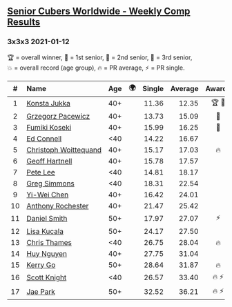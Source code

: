 <style>table {white-space: nowrap;}</style>
<link rel="stylesheet" type="text/css" href="/scw-comp/css/flags.css" />

## [Senior Cubers Worldwide - Weekly Comp Results](/scw-comp/results/)
### 3x3x3 2021-01-12

<span style="white-space: nowrap;">🏆 = overall winner</span>, <span style="white-space: nowrap;">🥇 = 1st senior</span>, <span style="white-space: nowrap;">🥈 = 2nd senior</span>, <span style="white-space: nowrap;">🥉 = 3rd senior</span>, <span style="white-space: nowrap;">💥 = overall record (age group)</span>, <span style="white-space: nowrap;">🔥 = PR average</span>, <span style="white-space: nowrap;">⚡ = PR single</span>.

| # | Name | Age | 🌍 | Single | Average | Awards | Solve 1 | Solve 2 | Solve 3 | Solve 4 | Solve 5 | Video |
| :--: | :-- | :--: | :--: | --: | --: | :--: | --: | --: | --: | --: | --: | :-- |
| 1 | [Konsta Jukka](../../persons/konsta_jukka/333.md) | 40+ | <i class="flag flag-FI" /> | 11.36 | 12.35 | 🏆 🥇 | 13.15 | 12.17 | 13.09 | 11.36 | 11.79 | [Desktop](https://www.facebook.com/events/154842819532367/permalink/157785015904814) / [Mobile](https://m.facebook.com/events/154842819532367?view=permalink&id=157785015904814) |
| 2 | [Grzegorz Pacewicz](../../persons/grzegorz_pacewicz/333.md) | 40+ | <i class="flag flag-PL" /> | 13.73 | 15.09 | 🥈 | 18.80 | 15.43 | 15.86 | 13.97 | 13.73 | [Desktop](https://www.facebook.com/100001091500137/videos/3790013387711674) / [Mobile](https://m.facebook.com/100001091500137/videos/3790013387711674) |
| 3 | [Fumiki Koseki](../../persons/fumiki_koseki/333.md) | 40+ | <i class="flag flag-JP" /> | 15.99 | 16.25 | 🥉 | 16.24 | 16.32 | 15.99 | 19.55 | 16.19 | [Desktop](https://www.facebook.com/events/154842819532367/permalink/157684892581493) / [Mobile](https://m.facebook.com/events/154842819532367?view=permalink&id=157684892581493) |
| 4 | [Ed Connell](../../persons/ed_connell/333.md) | <40 | <i class="flag flag-IE" /> | 14.22 | 16.67 |  | 17.82 | 20.77 | 15.78 | 16.40 | 14.22 | [Desktop](https://www.facebook.com/events/154842819532367/permalink/157169772633005) / [Mobile](https://m.facebook.com/events/154842819532367?view=permalink&id=157169772633005) |
| 5 | [Christoph Woittequand](../../persons/christoph_woittequand/333.md) | 40+ | <i class="flag flag-FR" /> | 15.17 | 17.03 | 🔥 | 15.17 | 17.32 | 20.74 | 16.41 | 17.37 | [Desktop](https://www.facebook.com/798047139/videos/10159046642047140) / [Mobile](https://m.facebook.com/798047139/videos/10159046642047140) |
| 6 | [Geoff Hartnell](../../persons/geoff_hartnell/333.md) | 40+ | <i class="flag flag-GB" /> | 15.78 | 17.57 |  | 18.79 | 17.64 | 15.78 | 16.29 | 26.74 | [Desktop](https://www.facebook.com/events/154842819532367/permalink/156760432673939) / [Mobile](https://m.facebook.com/events/154842819532367?view=permalink&id=156760432673939) |
| 7 | [Pete Lee](../../persons/pete_lee/333.md) | <40 | <i class="flag flag-GB" /> | 14.81 | 18.17 |  | 18.65 | 21.15 | 20.53 | 15.34 | 14.81 | [Desktop](https://www.facebook.com/events/154842819532367/permalink/157136559302993) / [Mobile](https://m.facebook.com/events/154842819532367?view=permalink&id=157136559302993) |
| 8 | [Greg Simmons](../../persons/greg_simmons/333.md) | <40 | <i class="flag flag-GB" /> | 18.31 | 22.54 |  | 18.31 | 27.75 | 23.06 | 21.06 | 23.50 | [Desktop](https://www.facebook.com/events/154842819532367/permalink/157719859244663) / [Mobile](https://m.facebook.com/events/154842819532367?view=permalink&id=157719859244663) |
| 9 | [Yi-Wei Chen](../../persons/yi_wei_chen/333.md) | 40+ | <i class="flag flag-TW" /> | 16.42 | 24.01 |  | 16.42 | 28.54 | 28.11 | 18.91 | 25.02 | [Desktop](https://www.facebook.com/events/154842819532367/permalink/156195222730460) / [Mobile](https://m.facebook.com/events/154842819532367?view=permalink&id=156195222730460) |
| 10 | [Anthony Rochester](../../persons/anthony_rochester/333.md) | 40+ | <i class="flag flag-AU" /> | 21.47 | 25.42 |  | 21.47 | 21.70 | 28.81 | 25.74 | 29.32 | [Desktop](https://www.facebook.com/events/154842819532367/permalink/155957486087567) / [Mobile](https://m.facebook.com/events/154842819532367?view=permalink&id=155957486087567) |
| 11 | [Daniel Smith](../../persons/daniel_smith/333.md) | 50+ | <i class="flag flag-US" /> | 17.97 | 27.07 | ⚡ | 31.54 | 27.08 | 30.10 | 24.03 | 17.97 | [Desktop](https://www.facebook.com/events/154842819532367/permalink/157811845902131) / [Mobile](https://m.facebook.com/events/154842819532367?view=permalink&id=157811845902131) |
| 12 | [Lisa Kucala](../../persons/lisa_kucala/333.md) | 50+ | <i class="flag flag-US" /> | 24.17 | 27.50 |  | 24.17 | 29.62 | 27.19 | 32.59 | 25.70 | [Desktop](https://www.facebook.com/events/154842819532367/permalink/157193195963996) / [Mobile](https://m.facebook.com/events/154842819532367?view=permalink&id=157193195963996) |
| 13 | [Chris Thames](../../persons/chris_thames/333.md) | <40 | <i class="flag flag-US" /> | 26.75 | 28.04 | 🔥 | 26.75 | 28.76 | 39.20 | 27.18 | 28.17 | [Desktop](https://www.facebook.com/events/154842819532367/permalink/156816236001692) / [Mobile](https://m.facebook.com/events/154842819532367?view=permalink&id=156816236001692) |
| 14 | [Huy Nguyen](../../persons/huy_nguyen/333.md) | 40+ | <i class="flag flag-CA" /> | 27.75 | 31.04 |  | 30.87 | 30.92 | 27.75 | 35.54 | 31.34 | [Desktop](https://www.facebook.com/events/154842819532367/permalink/156128312737151) / [Mobile](https://m.facebook.com/events/154842819532367?view=permalink&id=156128312737151) |
| 15 | [Kerry Go](../../persons/kerry_go/333.md) | 50+ | <i class="flag flag-US" /> | 28.64 | 31.87 | 🔥 | 28.64 | 32.76 | 30.24 | 41.73 | 32.62 | [Desktop](https://www.facebook.com/kerrygo/videos/10221488694581012) / [Mobile](https://m.facebook.com/kerrygo/videos/10221488694581012) |
| 16 | [Scott Knight](../../persons/scott_knight/333.md) | <40 | <i class="flag flag-GB" /> | 26.57 | 33.40 | 🔥 ⚡ | 26.57 | 36.03 | 27.58 | 58.13 | 36.58 | [Desktop](https://www.facebook.com/events/154842819532367/permalink/156337379382911) / [Mobile](https://m.facebook.com/events/154842819532367?view=permalink&id=156337379382911) |
| 17 | [Jae Park](../../persons/jae_park/333.md) | 50+ | <i class="flag flag-US" /> | 32.52 | 36.21 | 🔥 ⚡ | 37.71 | 41.19 | 37.83 | 33.09 | 32.52 | [Desktop](https://www.facebook.com/events/154842819532367/permalink/157284312621551) / [Mobile](https://m.facebook.com/events/154842819532367?view=permalink&id=157284312621551) |

<!-- Global site tag (gtag.js) - Google Analytics -->
<script async src="https://www.googletagmanager.com/gtag/js?id=UA-86348435-3"></script>
<script>window.dataLayer = window.dataLayer || []; function gtag() {dataLayer.push(arguments);} gtag('js', new Date()); gtag('config', 'UA-86348435-3');</script>
